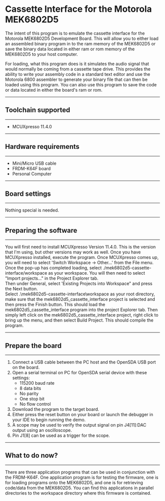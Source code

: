 
# Cassette Interface for the Motorola MEK6802D5

The intent of this program is to emulate the cassette interface for the Motorola MEK6802D5 Development Board.  This will allow you to either load an assembled binary program in to the ram memory of the MEK6802D5 or save the binary data located in either ram or rom memory of the MEK6802D5 to your host computer.

For loading, what this program does is it simulates the audio signal that would normally be coming from a cassette tape drive.  This provides the ability to write your assembly code in a standard text editor and use the Motorola 6800 assembler to generate your binary file that can then be loaded using this program.  You can also use this program to save the code or data located in either the board's ram or rom.  

---
## Toolchain supported
---

- MCUXpresso  11.4.0

---
## Hardware requirements
---

- Mini/Micro USB cable
- FRDM-K64F board
- Personal Computer

---
## Board settings
---

Nothing special is needed.

---
## Preparing the software
---

You will first need to install MCUXpresso Version 11.4.0. This is the version that I'm using,
but other versions may work as well.  Once you have MCUXpresso installed, execute the program.
Once MCUXpresso comes up, you will need to select 'Switch Workspace -> Other...' from the File 
menu.  Once the pop-up has completed loading, select ./mek6802d5-cassette-interface/workspace as your 
workspace.  You will then need to select "Import projects..." in the Project Explorer tab.  
Then under General, select 'Existing Projects into Workspace" and press the Next button.   
Select <path>.\mek6802d5-cassette-interface\workspace as your root directory, make sure that the 
mek6802d5_cassette_interface project is selected and then press the Finish button.  This should load the
mek6802d5_cassette_interface program into the project Explorer tab.  Then simply left click on the 
mek6802d5_cassette_interface project, right click to bring up the menu, and then select Build Project.
This should compile the program.

---
## Prepare the board
---

1.  Connect a USB cable between the PC host and the OpenSDA USB port on the board.
2.  Open a serial terminal on PC for OpenSDA serial device with these settings:
    - 115200 baud rate
    - 8 data bits
    - No parity
    - One stop bit
    - No flow control
3.  Download the program to the target board.
4.  Either press the reset button on your board or launch the debugger in your IDE to begin running the demo.
5.  A scope may be used to verify the output signal on pin J4[11]:DAC output using an oscilloscope.  
6.  Pin J1[8] can be used as a trigger for the scope.

---
## What to do now?
---

There are three application programs that can be used in conjunction with the FRDM-K64F.  One application program is for testing the firmware, one is for loading programs onto the MEK6802D5, and one is for retrieving code/data from the MEK6802D5.  You can find this applications in parallel directories to the workspace directory where this firmware is contained.
